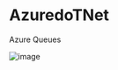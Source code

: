 # AzuredoTNet
Azure Queues 

![image](https://github.com/user-attachments/assets/dc3f3aac-e830-47d4-be30-32c21ae5c681)
